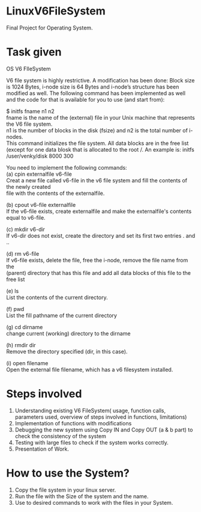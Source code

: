 

# LinuxV6FileSystem

Final Project for Operating System.

# Task given
OS V6 FIleSystem  
  
V6 file system is highly restrictive. A modification has been done: Block size is 1024 Bytes, i-node
size is 64 Bytes and i-node’s structure has been modified as well.
The following command has been implemented as well and the code for that is available for you to
use (and start from):  
  
$ initfs fname n1 n2  
fname is the name of the (external) file in your Unix machine that represents the V6 file system.  
n1 is the number of blocks in the disk (fsize) and n2 is the total number of i-nodes.  
This command initializes the file system. All data blocks are in the free list (except for one data
blosk that is allocated to the root /. An example is: initfs /user/venky/disk 8000 300  
  
You need to implement the following commands:  
(a) cpin externalfile v6-file  
Creat a new file called v6-file in the v6 file system and fill the contents of the newly created  
file with the contents of the externalfile.  
  
(b) cpout v6-file externalfile  
If the v6-file exists, create externalfile and make the externalfile's contents equal to v6-file.  
  
(c) mkdir v6-dir  
If v6-dir does not exist, create the directory and set its first two entries . and ..  
  
(d) rm v6-file  
If v6-file exists, delete the file, free the i-node, remove the file name from the  
(parent) directory that has this file and add all data blocks of this file to the free list  
  
(e) ls  
List the contents of the current directory.  
  
(f) pwd  
List the fill pathname of the current directory  
  
(g) cd dirname  
change current (working) directory to the dirname  
  
(h) rmdir dir  
Remove the directory specified (dir, in this case).  
  
(i) open filename  
Open the external file filename, which has a v6 filesystem installed.  

# Steps involved 

1. Understanding existing V6 FileSystem( usage, function calls, parameters used, overview of steps involved in functions, limitations)
2. Implementation of functions with modifications
3. Debugging the new system using Copy IN and Copy OUT (a & b part) to check the consistency of the system
4. Testing with large files to check if the system works correctly.
5. Presentation of Work.

# How to use the System?

1. Copy the file system in your linux server.
2. Run the file with the Size of the system and the name.
3. Use to desired commands to work with the files in your System.



